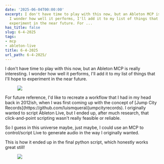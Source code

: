 ```yaml
---
date: '2025-06-04T00:00:00'
excerpt: I don't have time to play with this now, but an Ableton MCP is really interesting.
  I wonder how well it performs, I'll add it to my list of things that I'll hope to
  experiment in the near future. For ...
has_title: false
slug: 6-4-2025
tags:
- mcp
- ableton-live
title: 6-4-2025
url_path: 6-4-2025/
---
```



I don't have time to play with this now, but an Ableton MCP is really interesting. I wonder how well it performs, I'll add it to my list of things that I'll hope to experiment in the near future.
<figure class="content-figure">
<img src="https://mp1ewwuojwmnpxpy.public.blob.vercel-storage.com/image_1749071149679-2AkTxIcvOOMz5HA6dizXe8FaxLFIvi.webp" width="auto" class="">
<figcaption class="f6 gray tl"></figcaption>
</figure>
For future reference, I'd like to recreate a workflow that I had in my head back in 2012ish, when I was first coming up with the concept of [Jump City Records](https://github.com/luismqueral/jumpcityrecords). I originally wanted to script Ableton Live, but I ended up, after much research, that click-and-point scripting wasn't really feasible or reliable.

So I guess in this universe maybe, just maybe, I could use an MCP to control/script Live to generate audio in the way I originally wanted.

This is how it ended up in the final python script, which honestly works great still!
<figure class="content-figure">
<img src="https://mp1ewwuojwmnpxpy.public.blob.vercel-storage.com/image_1749347080895-QjCriTI8UFagGyFqm8OHVPk3MV56a3.webp" width="auto" class="ba b--light-gray bw2 br2">
<figcaption class="f6 gray tl"></figcaption>
</figure>